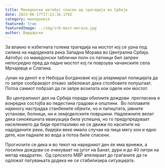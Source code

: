 ```yaml
---
title: Македонски автобус спасен од трагедија во Србија
date: 2023-06-17T17:21:16.179Z
category: македонија
featured: true
featuredImage: ../img/srb-most-morava.jpg
author: Вардарски
---
```

<!--StartFragment-->

За влакно е избегната голема трагедија на мостот кој се урна под силина на надојдената река Западна Морава во Централна Србија. Автобус со македонски таблички полн со патници бил запрен непосредно пред да падне мостот кој ги поврзува чачанските села Мрчајевце и Слатина.

Јунак на денот е е Небојша Богдановиќ кој ја алармирал полицијата да го запре сообракајот откако забележал дека столбовите попуштаат. Потоа самиот побрзал да ги запре возилата кои оделе кон мостот.

 Во централниот дел на Србија поради обилните дождови  прогласена е вонредна состојба во педестина градови и општини.  Во поплавите најмногу настрадаа станбените објекти, но и патиштата, јавните установи, болници, ни и земјоделските површини. Надлежните велат дека синоќешната евакуација била успешна, но го предупредуваат населението да биде претпазливо не се движи по насипите на надојдените реки, бидејќи веке имало случаи на лица мегу кои и едно дете, кои паднале во вода а потоа биле спасени.

Прогнозите се дека и во текот на наредниот ден ќе има врнежи, а посилни дождови се очекуваат на југот на Банат, дури и до 40 литри на метар квадратен.  Од српското МВР апелираат до граѓаните да ги одложат патувањата додека не се стабилизира ситуацијата.

<!--EndFragment-->